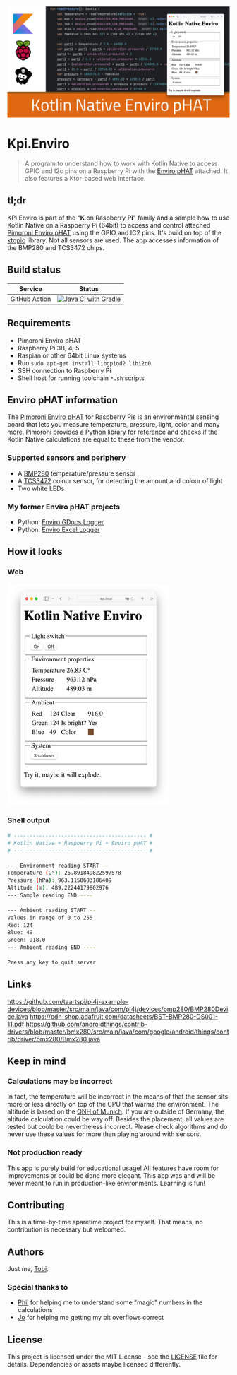 ![Logo](__docs/socialmedia.png)

# Kpi.Enviro

> A  program to understand how to work with Kotlin Native to access GPIO and I2c pins on a Raspberry Pi with the [Enviro pHAT](https://learn.pimoroni.com/article/getting-started-with-enviro-phat) attached. It also features a Ktor-based web interface.

## tl;dr

KPi.Enviro is part of the "**K** on Raspberry **Pi**" family and a sample how to use Kotlin Native on a Raspberry Pi (64bit) to access and control attached [Pimoroni Enviro  pHAT](https://learn.pimoroni.com/article/getting-started-with-enviro-phat) using the GPIO and IC2 pins. It's build on top of the [ktgpio](https://github.com/ktgpio/ktgpio/) library. Not all sensors are used. The app accesses information of the BMP280 and TCS3472 chips.

## Build status

| Service       |Status|
|---------------|-----|
| GitHub Action |[![Java CI with Gradle](https://github.com/tscholze/kotlin-kpi-native-enviro/actions/workflows/gradle-build.yml/badge.svg)](https://github.com/tscholze/kotlin-kpi-native-enviro/actions/workflows/gradle-build.yml)|

## Requirements
- Pimoroni Enviro pHAT
- Raspberry Pi 3B, 4, 5
- Raspian or other 64bit Linux systems
- Run `sudo apt-get install libgpiod2 libi2c0`
- SSH connection to Raspberry Pi
- Shell host for running toolchain `*.sh` scripts

## Enviro pHAT information
The [Pimoroni Enviro pHAT](https://learn.pimoroni.com/article/getting-started-with-enviro-phat) for Raspberry Pis is an environmental sensing board that lets you measure temperature, pressure, light, color and many more.
Pimoroni provides a [Python library](https://github.com/pimoroni/enviro-phat) for reference and checks if the Kotlin Native calculations are equal to these from the vendor.

### Supported sensors and periphery
- A [BMP280](https://cdn-shop.adafruit.com/datasheets/BST-BMP280-DS001-11.pdf) temperature/pressure sensor
- A [TCS3472](https://cdn-shop.adafruit.com/datasheets/TCS34725.pdf) colour sensor, for detecting the amount and colour of light
- Two white LEDs 

### My former Enviro pHAT projects
- Python: [Enviro GDocs Logger](https://github.com/tscholze/python-enviro-gdocs-logger)
- Python: [Enviro Excel Logger](https://github.com/tscholze/python-enviro-excel-online-logger)

## How it looks
### Web
![Web screenshot](__docs/web-shrinked.png)

### Shell output
```bash
# ------------------------------------------ #
# Kotlin Native + Raspberry Pi + Enviro pHAT #
# ------------------------------------------ #

--- Environment reading START --
Temperature (C°): 26.891849822597578
Pressure (hPa): 963.1150683186409
Altitude (m): 489.22244179802976
--- Sample reading END ----

--- Ambient reading START --
Values in range of 0 to 255
Red: 124
Blue: 49
Green: 918.0
--- Ambient reading END ----

Press any key to quit server
```

## Links 


https://github.com/taartspi/pi4j-example-devices/blob/master/src/main/java/com/pi4j/devices/bmp280/BMP280Device.java
https://cdn-shop.adafruit.com/datasheets/BST-BMP280-DS001-11.pdf
https://github.com/androidthings/contrib-drivers/blob/master/bmx280/src/main/java/com/google/android/things/contrib/driver/bmx280/Bmx280.java

## Keep in mind

### Calculations may be incorrect
In fact, the temperature will be incorrect in the means of that the sensor sits more or less directly on top of the CPU that warms the environment. The altitude is based on the [QNH of Munich](https://www.dwd.de/DE/fachnutzer/luftfahrt/teaser/luftsportberichte/qnh_sued_node.html;jsessionid=6AE20EA1CBE7EB543CB7AD6A59EACBEF.live31083). If you are outside of Germany, the altitude calculation could be way off.
Besides the placement, all values are tested but could be nevertheless incorrect. Please check algorithms and do never use these values for more than playing around with sensors.

### Not production ready
This app is purely build for educational usage! All features have room for improvements or could be done more elegant. This app was and will be never meant to run in production-like environments. 
Learning is fun!

## Contributing

This is a time-by-time sparetime project for myself. That means, no contribution is necessary but welcomed.

## Authors

Just me, [Tobi]([https://tscholze.github.io).

### Special thanks to

- [Phil](https://www.github.com/somberland) for helping me to understand some "magic" numbers in the calculations
- [Jo](https://www.github.com/dunkelstern) for helping me getting my bit overflows correct

## License

This project is licensed under the MIT License - see the [LICENSE](LICENSE) file for details.
Dependencies or assets maybe licensed differently.
